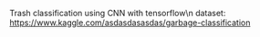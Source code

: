
Trash classification using CNN with tensorflow\n
dataset: https://www.kaggle.com/asdasdasasdas/garbage-classification
